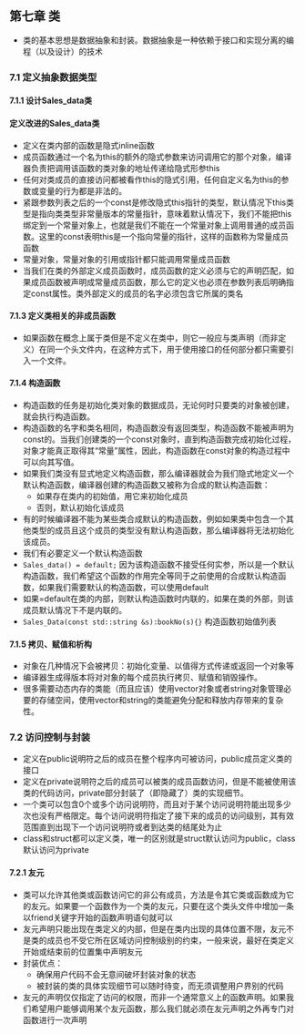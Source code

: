 ## 第七章 类
  + 类的基本思想是数据抽象和封装。数据抽象是一种依赖于接口和实现分离的编程（以及设计）的技术
### 7.1 定义抽象数据类型
#### 7.1.1 设计Sales_data类
#### 定义改进的Sales_data类
  + 定义在类内部的函数是隐式inline函数
  + 成员函数通过一个名为this的额外的隐式参数来访问调用它的那个对象，编译器负责把调用该函数的类对象的地址传递给隐式形参this
  + 任何对类成员的直接访问都被看作this的隐式引用，任何自定义名为this的参数或变量的行为都是非法的。
  + 紧跟参数列表之后的一个const是修改隐式this指针的类型，默认情况下this类型是指向类类型非常量版本的常量指针，意味着默认情况下，我们不能把this绑定到一个常量对象上，也就是我们不能在一个常量对象上调用普通的成员函数。这里的const表明this是一个指向常量的指针，这样的函数称为常量成员函数
  + 常量对象，常量对象的引用或指针都只能调用常量成员函数
  + 当我们在类的外部定义成员函数时，成员函数的定义必须与它的声明匹配，如果成员函数被声明成常量成员函数，那么它的定义也必须在参数列表后明确指定const属性。类外部定义的成员的名字必须包含它所属的类名

#### 7.1.3 定义类相关的非成员函数
  + 如果函数在概念上属于类但是不定义在类中，则它一般应与类声明（而非定义）在同一个头文件内，在这种方式下，用于使用接口的任何部分都只需要引入一个文件。  

#### 7.1.4 构造函数
  + 构造函数的任务是初始化类对象的数据成员，无论何时只要类的对象被创建，就会执行构造函数。
  + 构造函数的名字和类名相同，构造函数没有返回类型，构造函数不能被声明为const的。当我们创建类的一个const对象时，直到构造函数完成初始化过程，对象才能真正取得其“常量”属性，因此，构造函数在const对象的构造过程中可以向其写值。
  + 如果我们类没有显式地定义构造函数，那么编译器就会为我们隐式地定义一个默认构造函数，编译器创建的构造函数又被称为合成的默认构造函数：
    + 如果存在类内的初始值，用它来初始化成员
    + 否则，默认初始化该成员
  + 有的时候编译器不能为某些类合成默认的构造函数，例如如果类中包含一个其他类型的成员且这个成员的类型没有默认构造函数，那么编译器将无法初始化该成员。
  + 我们有必要定义一个默认构造函数
  + `Sales_data() = default;` 因为该构造函数不接受任何实参，所以是一个默认构造函数，我们希望这个函数的作用完全等同于之前使用的合成默认构造函数，如果我们需要默认的构造函数，可以使用default
  + 如果=default在类的内部，则默认构造函数时内联的，如果在类的外部，则该成员默认情况下不是内联的。
  + `Sales_Data(const std::string &s):bookNo(s){}` 构造函数初始值列表

#### 7.1.5 拷贝、赋值和析构
  + 对象在几种情况下会被拷贝：初始化变量、以值得方式传递或返回一个对象等
  + 编译器生成得版本将对对象的每个成员执行拷贝、赋值和销毁操作。
  + 很多需要动态内存的类能（而且应该）使用vector对象或者string对象管理必要的存储空间，使用vector和string的类能避免分配和释放内存带来的复杂性。

### 7.2 访问控制与封装
  + 定义在public说明符之后的成员在整个程序内可被访问，public成员定义类的接口
  + 定义在private说明符之后的成员可以被类的成员函数访问，但是不能被使用该类的代码访问，private部分封装了（即隐藏了）类的实现细节。
  + 一个类可以包含0个或多个访问说明符，而且对于某个访问说明符能出现多少次也没有严格限定。每个访问说明符指定了接下来的成员的访问级别，其有效范围直到出现下一个访问说明符或者到达类的结尾处为止
  + class和struct都可以定义类，唯一的区别就是struct默认访问为public，class默认访问为private

#### 7.2.1 友元
  + 类可以允许其他类或函数访问它的非公有成员，方法是令其它类或函数成为它的友元。如果要一个函数作为一个类的友元，只要在这个类头文件中增加一条以friend关键字开始的函数声明语句就可以
  + 友元声明只能出现在类定义的内部，但是在类内出现的具体位置不限，友元不是类的成员也不受它所在区域访问控制级别的约束，一般来说，最好在类定义开始或结束前的位置集中声明友元
  + 封装优点：
    + 确保用户代码不会无意间破坏封装对象的状态
    + 被封装的类的具体实现细节可以随时待变，而无须调整用户界别的代码
  + 友元的声明仅仅指定了访问的权限，而非一个通常意义上的函数声明。如果我们希望用户能够调用某个友元函数，那么我们就必须在友元声明之外再专门对函数进行一次声明



